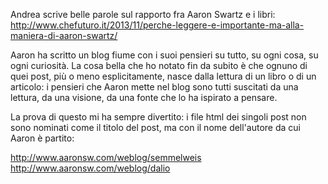 Andrea scrive belle parole sul rapporto fra Aaron Swartz e i libri: http://www.chefuturo.it/2013/11/perche-leggere-e-importante-ma-alla-maniera-di-aaron-swartz/

Aaron ha scritto un blog fiume con i suoi pensieri su tutto, su ogni cosa, su ogni curiosità. La cosa bella che ho notato fin da subito è che ognuno di quei post, più o meno esplicitamente, nasce dalla lettura di un libro o di un articolo: i pensieri che Aaron mette nel blog sono tutti suscitati da una lettura, da una visione, da una fonte che lo ha ispirato a pensare.

La prova di questo mi ha sempre divertito: i file html dei singoli post non sono nominati come il titolo del post, ma con il nome dell'autore da cui Aaron è partito:

http://www.aaronsw.com/weblog/semmelweis
http://www.aaronsw.com/weblog/dalio
